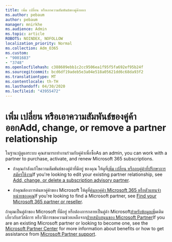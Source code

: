```yaml
---
title: เพิ่ม เปลี่ยน หรือเอาความสัมพันธ์ของคู่ค้าออก
ms.author: pebaum
author: pebaum
manager: mnirkhe
ms.audience: Admin
ms.topic: article
ROBOTS: NOINDEX, NOFOLLOW
localization_priority: Normal
ms.collection: Adm_O365
ms.custom:
- "9001683"
- "3748"
ms.openlocfilehash: c388609ebb1c2cc9506ea1f95f5fa692ef95b24f
ms.sourcegitcommit: bcd6df19adeb5e3a04e518a05621dd6c68da93f2
ms.translationtype: MT
ms.contentlocale: th-TH
ms.lasthandoff: 04/30/2020
ms.locfileid: "43955472"
---
```

# <a name="add-change-or-remove-a-partner-relationship"></a><span data-ttu-id="60ccb-102">เพิ่ม เปลี่ยน หรือเอาความสัมพันธ์ของคู่ค้าออก</span><span class="sxs-lookup"><span data-stu-id="60ccb-102">Add, change, or remove a partner relationship</span></span>

<span data-ttu-id="60ccb-103">ในฐานะผู้ดูแลระบบ คุณสามารถทํางานร่วมกับคู่ค้าเพื่อซื้อ</span><span class="sxs-lookup"><span data-stu-id="60ccb-103">As an admin, you can work with a partner to purchase, activate, and renew Microsoft 365 subscriptions.</span></span> 

- <span data-ttu-id="60ccb-104">ถ้าคุณกําลังแก้ไขความสัมพันธ์ของคู่ค้าที่มีอยู่ ของคุณ ให้ดูที่[เพิ่ม เปลี่ยน หรือลบคู่ค้าที่ปรึกษาการสมัครใช้งาน](https://docs.microsoft.com/microsoft-365/admin/misc/add-partner?view=o365-worldwide)</span><span class="sxs-lookup"><span data-stu-id="60ccb-104">If you're looking to edit your existing partner relationship, see [Add, change, or delete a subscription advisory partner](https://docs.microsoft.com/microsoft-365/admin/misc/add-partner?view=o365-worldwide).</span></span>

- <span data-ttu-id="60ccb-105">ถ้าคุณต้องการค้นหาคู่ค้าของ Microsoft ให้ดูที่[ค้นหาคู่ค้า Microsoft 365 หรือตัวแทนจําหน่ายของคุณ](https://docs.microsoft.com/microsoft-365/admin/manage/find-your-partner-or-reseller?view=o365-worldwide)</span><span class="sxs-lookup"><span data-stu-id="60ccb-105">If you're looking to find a Microsoft partner, see [Find your Microsoft 365 partner or reseller](https://docs.microsoft.com/microsoft-365/admin/manage/find-your-partner-or-reseller?view=o365-worldwide).</span></span>

<span data-ttu-id="60ccb-106">ถ้าคุณเป็นคู่ค้าของ Microsoft ที่มีอยู่ หรือต้องการกลายเป็นคู่ค้า Microsoft[สําหรับข้อมูลเพ](https://support.microsoft.com/help/4499930/partner-center-overview)ิ่มเติมเกี่ยวกับสวัสดิการ หรือวิธีการขอความช่วยเหลือจาก[ฝ่ายสนับสนุนของ Microsoft Partner](https://aka.ms/partnersupport)</span><span class="sxs-lookup"><span data-stu-id="60ccb-106">If you are an existing Microsoft partner or looking to become one, see the [Microsoft Partner Center](https://support.microsoft.com/help/4499930/partner-center-overview) for more information about benefits or how to get assistance from [Microsoft Partner support](https://aka.ms/partnersupport).</span></span>
